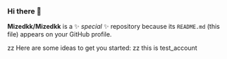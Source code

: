 ### Hi there 👋


**Mizedkk/Mizedkk** is a ✨ _special_ ✨ repository because its `README.md` (this file) appears on your GitHub profile.

zz
Here are some ideas to get you started:
zz
this is test_account

